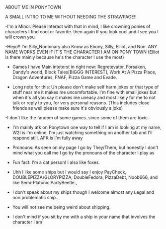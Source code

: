 ABOUT ME IN PONYTOWN

A SMALL INTRO TO ME WITHOUT NEEDING THE STRAWPAGE!!

-I'm a Minor. Please Interact with that in mind, I like crowning ponies of characters I find cool or favorite. then again If you look cool and I see you I will crown you

-Heyo!! I’m Silly_Nonbinary also Know as Ebony, Silly, Elliot, and Non. ANY NAME WORKS EVEN IF IT'S THE CHARACTER I AM ON PONY TOWN (Elliot is there mainly because he's the character I use the most)

- Games I have Main inteterst in right now: Regretevator, Forsaken, Dandy's world, Block Tales[BIGGG INTEREST], Work At A Pizza Place, Dragon Adventures, FNAF, Pizza Game and Evade.


- Long note for this: Uh please don't make self harm jokes or that type of stuff near me it makes me uncomfortable.
  I'm fine with small jokes but when it's all you say it makes me uneasy and most likely for me to not talk or reply to you, for very personal reasons. (This includes close friends as well please make sure it's obviously a joke)


-I don't like the fandom of some games..since some of them are toxic.

- I'm mainly afk on Ponytown one way to tell if I am is looking at my name, W2I is I'm online, I'm just watching something on another tab and I'll respond still, AFK is I'm fully away

- Pronouns: As seen on my page I go by They/Them, but honestly I don't mind what you call me I go by the pronouns of the character I play as

- Fun fact: I'm a cat person! I also like foxes.

- Uhh I like some ships but I would say I enjoy PayCheck, DOUBLEPIZZA/GLORYPIZZA, DoubleFedora, PizzaDebt, Noob666, and like Semi-Platonic PartyBeetle.,

- I don't speak about my ships though I welcome almost any Legal and non problematic ship..

- You will not see me being weird about shipping.

- I don't mind if you sit by me with a ship in your name that involves the character I am
